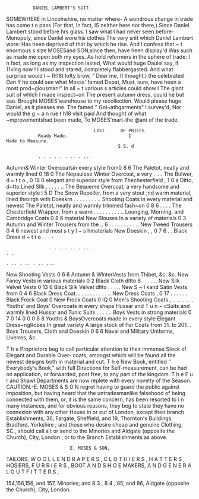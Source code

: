               DANIEL LAMBERT'S SUIT.
SOMEWHERE      in Lincolnshire, no matter where-        A wondrous change in trade has come t o pass
(For that, In fact, IS nelther here nor there,)         Since Danlel Lambert stood before hrs glass.
I saw what I had never seen before-                     Monopoly, since Danlel wore his clothes
The very snlt which Danlel Lambert wore:                Has heen deprlved of that by which he rise.
And I confess that ~ t enormous
                         s         slze                 MOSESand SON,slnce then, have heen dlsplay'd
Was such as made me open both my eyes.                  As hold reformers in the sphere of trade:
I n fact, as long as my inspection lasted,              What would huge Daulel say, lf 11vlng now !
I stood and stared, completely flabbergasted.           And what surprise would l ~ fh18t lofty brow,
" Dear me, (I thought,) the celebrated Dan              If he could see what Mosss' famed Depat,
Must, sure, have heen a most prod~giousman!"            In all ~ t various
                                                                   s       articles could show I
The glant suit of whlch I made inspect~on               The present autumn dress, could he but see.
Brought MOSES'warehouse to my recollection.             Would please huge Daniel, as it pleases me.
The famed " Gol~athgarments" I survey'd,                Nor would the g ~ a n rue
                                                                               t h18 vlslt paid
And thought of what ~mprovementshad been made,          To MOSES'mart-the @ant of the trade.




                                     LIST      OF PRICES.
                Ready Made.                       I                    Made to Measure.
                                              S S. d

                . . . . . . .. . ...
Autumn& Winter Overcoatsin every style from0 8      6
The Paletot, neatly and warmly lined        0 18    0 The Nepaulese Winter Overcoat, a very
                                                                                    . ....
The Bulwer, d ~ t t o               ,       0 18    0     elegant and superior style               from
Thechesterfield       ,                     1 0     a   Ditto, d~tto.Lined Sllk
             . . . . . ..
The Bequeme Overcoat, a very handsome and
  superlor style                            I 5     D
                                                        The Snow Repeller, from a very stout ;nd
                                                          warm material, llned throirgh with Doeskrn
                                                                                                    .
          . . . . . . . ..
Shooting Coats in every material and newest             The Paletot, neatly and warmly trlmmed
  fash~on                                   0 8     6
                                                                                   . . . .
                                                        The Chesterfield Wrapper, from a warm
                                                                        . . .
                . . . . . . ..
Lounging, Morning, and Cambridge Coats      0 8     6     materlal
New Blouses In a variety of materials       0 3         Autumn and Winter Trousers from the
                                                                                                ..
                                                    6
            . . . . . . . . . ..
New Tweed Trousers                          0 4     6     newest and most s t y l ~ s hmaterials
New Doeskin               ,       ,         0 7     6                     . .
                                                        Black Dress d ~ t t o           . . .
                                                                                         -

                    . . . . .. . ...                                        . .
                                                                                   . .. . .. . .. ...
New Shooting Vests                          0 6     6   Antumn & WlnterVests from Thibet, &c. &c.
New Fancy Vests in various materials        0 2         Black Cloth dltto
                                                    6
                                                                              .
                                                                          . . . ..
New Silk Velvet Vests                       0 13    6   Black Silk Velvet dltto
                .       . . ..
New S ~ l kand Satin Vests from             0 4     6   Black Dress Coat.
                                                                                   . . . .
                                                                                 . . . . . . ..
New Dress Coats             ,               0 17
              . . . . . .                               Black Frock Coat
                                                    0
New Frock Coats                             0 IQ    0   Men's Shooting Coats                     ,
                  .. .. .. .. ..
Youths' and Boys' Overcoats in every shape              Hussar and T u n ~ cSuits
 and warmly lined
Hussar and Tunic Suits
                        . . . . ..
Boys Vests in strong materials
                                            0 7
                                            0 14
                                            0 0
                                                    0
                                                    6
                                                    8
                                                        Youths & BoysOvercoats made in every style
                                                        Elegant Dress~ngRobes In great variety
                                                        A large stock of Fur Coats from 31. to 201.
                                                                                                     .
Boys Trousers, Cloth and Doeskin            0 6     6   Naval and Mllltary Uniforms, Llverres, &c.

  T h e Proprietors beg to call particular attention to their immense Stock of Elegant and Durable Over-
coats, amongst which will be found all the newest designs both in material and cut.
  T h e New Book, entitled '' Everybody's Book," with full Directions for Self-measurement, can be had
on application, or forwarded, post free, to any part of the kingdom.
  T h e F u r and Shawl Departments are now replete with every novelty of the Season.
   CAUTION.-E. MOSES & S O N regret having to guard the public against imposition, but having heard
that the untradesmanlike falsehood of being connected with them, or, it is the same concern, has been
resorted to i n many instances, and for obvious reasons, they beg to state they have no connexion with any
other House in or out of London, except their branch Establishments, 36, Fargate, Sheffield, and 19,
Thornton's Buildings, Bradford, Yorkshire ; and those who desire cheap and genuine Clothing, $C., should
call a t or send to the Minories and Aldgate (opposite the Church), City, London ; or to the Branch
Establishments as above.



                            E, MOSES & SON,
   TAILORS, W O O L L E N D R A P E R S , C L O T H I E R S , H A T T E R S , HOSIERS, F U R R I E R S ,
               BOOT A N D S H O E MAKERS, A N D G E N E R A L O U T F I T T E R S ,

154,156,156, and 157, Minories; and 8 3 , 8 4 , 85, and 86, Aldgate (opposite the
                                      Church), City, London.
